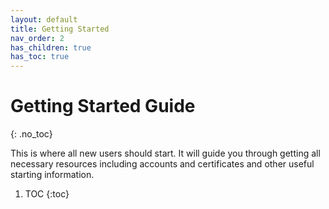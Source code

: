 ```yaml
---
layout: default
title: Getting Started
nav_order: 2
has_children: true
has_toc: true
---
```


# Getting Started Guide
{: .no_toc}

This is where all new users should start. It will guide you through getting all necessary resources including accounts and certificates and other useful starting information.

1. TOC
{:toc}
